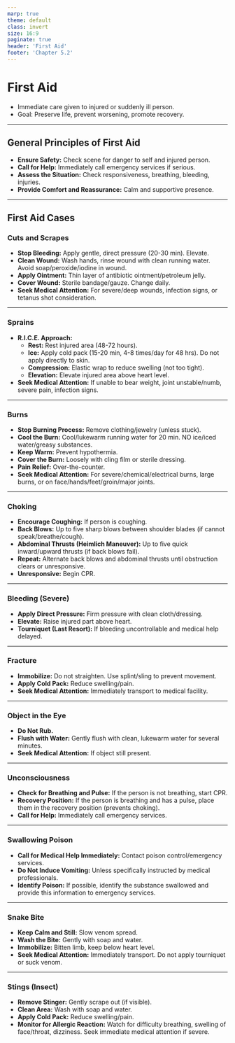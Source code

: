 ```yaml
---
marp: true
theme: default
class: invert
size: 16:9
paginate: true
header: 'First Aid'
footer: 'Chapter 5.2'
---
```


# First Aid

*   Immediate care given to injured or suddenly ill person.
*   Goal: Preserve life, prevent worsening, promote recovery.

---

## General Principles of First Aid

*   **Ensure Safety:** Check scene for danger to self and injured person.
*   **Call for Help:** Immediately call emergency services if serious.
*   **Assess the Situation:** Check responsiveness, breathing, bleeding, injuries.
*   **Provide Comfort and Reassurance:** Calm and supportive presence.

---

## First Aid Cases

### Cuts and Scrapes

*   **Stop Bleeding:** Apply gentle, direct pressure (20-30 min). Elevate.
*   **Clean Wound:** Wash hands, rinse wound with clean running water. Avoid soap/peroxide/iodine in wound.
*   **Apply Ointment:** Thin layer of antibiotic ointment/petroleum jelly.
*   **Cover Wound:** Sterile bandage/gauze. Change daily.
*   **Seek Medical Attention:** For severe/deep wounds, infection signs, or tetanus shot consideration.

---

### Sprains

*   **R.I.C.E. Approach:**
    *   **Rest:** Rest injured area (48-72 hours).
    *   **Ice:** Apply cold pack (15-20 min, 4-8 times/day for 48 hrs). Do not apply directly to skin.
    *   **Compression:** Elastic wrap to reduce swelling (not too tight).
    *   **Elevation:** Elevate injured area above heart level.
*   **Seek Medical Attention:** If unable to bear weight, joint unstable/numb, severe pain, infection signs.

---

### Burns

*   **Stop Burning Process:** Remove clothing/jewelry (unless stuck).
*   **Cool the Burn:** Cool/lukewarm running water for 20 min. NO ice/iced water/greasy substances.
*   **Keep Warm:** Prevent hypothermia.
*   **Cover the Burn:** Loosely with cling film or sterile dressing.
*   **Pain Relief:** Over-the-counter.
*   **Seek Medical Attention:** For severe/chemical/electrical burns, large burns, or on face/hands/feet/groin/major joints.

---

### Choking

*   **Encourage Coughing:** If person is coughing.
*   **Back Blows:** Up to five sharp blows between shoulder blades (if cannot speak/breathe/cough).
*   **Abdominal Thrusts (Heimlich Maneuver):** Up to five quick inward/upward thrusts (if back blows fail).
*   **Repeat:** Alternate back blows and abdominal thrusts until obstruction clears or unresponsive.
*   **Unresponsive:** Begin CPR.

---

### Bleeding (Severe)

*   **Apply Direct Pressure:** Firm pressure with clean cloth/dressing.
*   **Elevate:** Raise injured part above heart.
*   **Tourniquet (Last Resort):** If bleeding uncontrollable and medical help delayed.

---

### Fracture

*   **Immobilize:** Do not straighten. Use splint/sling to prevent movement.
*   **Apply Cold Pack:** Reduce swelling/pain.
*   **Seek Medical Attention:** Immediately transport to medical facility.

---

### Object in the Eye

*   **Do Not Rub.**
*   **Flush with Water:** Gently flush with clean, lukewarm water for several minutes.
*   **Seek Medical Attention:** If object still present.

---

### Unconsciousness

*   **Check for Breathing and Pulse:** If the person is not breathing, start CPR.
*   **Recovery Position:** If the person is breathing and has a pulse, place them in the recovery position (prevents choking).
*   **Call for Help:** Immediately call emergency services.

---

### Swallowing Poison

*   **Call for Medical Help Immediately:** Contact poison control/emergency services.
*   **Do Not Induce Vomiting:** Unless specifically instructed by medical professionals.
*   **Identify Poison:** If possible, identify the substance swallowed and provide this information to emergency services.

---

### Snake Bite

*   **Keep Calm and Still:** Slow venom spread.
*   **Wash the Bite:** Gently with soap and water.
*   **Immobilize:** Bitten limb, keep below heart level.
*   **Seek Medical Attention:** Immediately transport. Do not apply tourniquet or suck venom.

---

### Stings (Insect)

*   **Remove Stinger:** Gently scrape out (if visible).
*   **Clean Area:** Wash with soap and water.
*   **Apply Cold Pack:** Reduce swelling/pain.
*   **Monitor for Allergic Reaction:** Watch for difficulty breathing, swelling of face/throat, dizziness. Seek immediate medical attention if severe.
